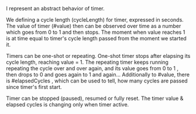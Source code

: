 I represent an abstract behavior of timer.

We defining a cycle length (cycleLength) for timer, expressed in seconds.
The value of timer (#value) then can be observed over time
as a number which goes from 0 to 1 and then stops.
The moment when value reaches 1 is at time equal to timer's cycle length passed from the moment we started it.
 
Timers can be one-shot or repeating.
One-shot timer stops after elapsing its cycle length, reaching value = 1.
The repeating timer keeps running repeating the cycle over and over again, and its value goes from 0 to 1 , then drops to 0 and goes again to 1 and again...
Additionally to #value, there is #elapsedCycles , which can be used to tell, how many cycles are passed since timer's first start.

Timer can be stopped (paused), resumed or fully reset. The timer value & elapsed cycles is changing only when timer active.